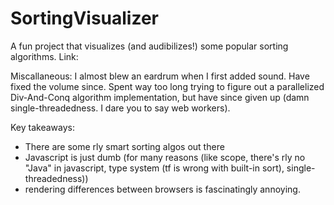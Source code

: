 # SortingVisualizer

A fun project that visualizes (and audibilizes!) some popular sorting algorithms. Link:


Miscallaneous: I almost blew an eardrum when I first added sound. Have fixed the volume since. Spent way too long trying to figure out a parallelized Div-And-Conq algorithm implementation, but have since given up (damn single-threadedness. I dare you to say web workers).

Key takeaways: 
* There are some rly smart sorting algos out there
* Javascript is just dumb (for many reasons (like scope, there's rly no "Java" in javascript, type system (tf is wrong with built-in sort), single-threadedness))
* rendering differences between browsers is fascinatingly annoying.

